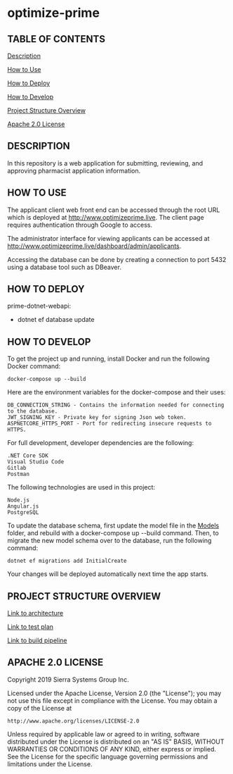 # optimize-prime

## TABLE OF CONTENTS
[Description](#description)

[How to Use](#how-to-use)

[How to Deploy](#how-to-deploy)

[How to Develop](#how-to-develop)

[Project Structure Overview](#project-structure-overview)

[Apache 2.0 License](#apache-20-license)

## DESCRIPTION
In this repository is a web application for submitting, reviewing, 
and approving pharmacist application information.

## HOW TO USE

The applicant client web front end can be accessed through the root URL which is 
deployed at http://www.optimizeprime.live. The client page
requires authentication through Google to access. 

The administrator interface for viewing applicants can be accessed at 
http://www.optimizeprime.live/dashboard/admin/applicants. 

Accessing the database can be done by creating a connection to port 
5432 using a database tool such as DBeaver.

## HOW TO DEPLOY

prime-dotnet-webapi:

- dotnet ef database update


## HOW TO DEVELOP

To get the project up and running, install Docker and run the following
Docker command:

	docker-compose up --build
	
Here are the environment variables for the docker-compose and their uses:

	DB_CONNECTION_STRING - Contains the information needed for connecting to the database.
	JWT_SIGNING_KEY - Private key for signing Json web token.
	ASPNETCORE_HTTPS_PORT - Port for redirecting insecure requests to HTTPS.
	
For full development, developer dependencies are the following:

	.NET Core SDK
	Visual Studio Code
	Gitlab
	Postman

The following technologies are used in this project:
	
	Node.js
	Angular.js
	PostgreSQL
	
To update the database schema, first update the model file in the
[Models](prime-dotnet-webapi/Models) folder, and rebuild with a docker-compose up --build
command. Then, to migrate the new model schema over to the database, run the
following command:

	dotnet ef migrations add InitialCreate
	
Your changes will be deployed automatically next time the app starts.

## PROJECT STRUCTURE OVERVIEW

[Link to architecture](documentation/Architecture.md)

[Link to test plan](documentation/TestPlan.md)

[Link to build pipeline](documentation/BuildPipeline.md)

## APACHE 2.0 LICENSE

Copyright 2019 Sierra Systems Group Inc.

Licensed under the Apache License, Version 2.0 (the "License");
you may not use this file except in compliance with the License.
You may obtain a copy of the License at

    http://www.apache.org/licenses/LICENSE-2.0

Unless required by applicable law or agreed to in writing, software
distributed under the License is distributed on an "AS IS" BASIS,
WITHOUT WARRANTIES OR CONDITIONS OF ANY KIND, either express or implied.
See the License for the specific language governing permissions and
limitations under the License.